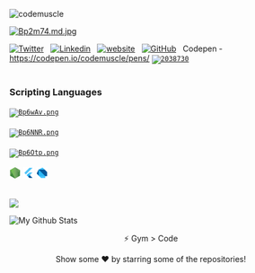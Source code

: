 <p align="left"> <img src="https://komarev.com/ghpvc/?username=CodeMuscle&label=Views&color=blue&style=plastic" alt="codemuscle" /> </p>

<a href="https://freeimage.host/i/Bp2m74"><img src="https://iili.io/Bp2m74.md.jpg" alt="Bp2m74.md.jpg" border="0"></a>


[![Twitter](https://img.shields.io/twitter/follow/GaneshGovind7?style=social)](https://twitter.com/GaneshGovind7) &nbsp;
[![Linkedin](https://img.shields.io/badge/-xenodromekid-blue?style=flat-square&logo=Linkedin&logoColor=white&link=https://www.linkedin.com/in/xenodormekid/)](https://www.linkedin.com/in/xenodromekid/) &nbsp;
[![website](https://img.shields.io/badge/PortfolioWebsite-ganeshdev.live-2648ff?style=flat-square&logo=google-chrome)]() &nbsp;
[![GitHub](https://img.shields.io/github/followers/CodeMuscle?label=follow&style=social)](https://github.com/CodeMuscle) &nbsp;
Codepen - https://codepen.io/codemuscle/pens/
<code><a href="https://imgbb.com/"><img src="https://i.ibb.co/fF3tVMY/2038730.png" alt="2038730" border="0"></a><br /><a target='_blank' href='https://codepen.io/codemuscle/pens/'></a><br /></code>

### Scripting Languages 

<code><a href="https://freeimage.host/"><img src="https://iili.io/Bp6wAv.png" alt="Bp6wAv.png" border="0"></a><br /><a target='_blank' href='https://freeimage.host/'></a><br /></code>
<code><a href="https://freeimage.host/"><img src="https://iili.io/Bp6NNR.png" alt="Bp6NNR.png" border="0"></a><br /><a target='_blank' href='https://freeimage.host/'></a><br/></code>
<code><a href="https://freeimage.host/"><img src="https://iili.io/Bp6Otp.png" alt="Bp6Otp.png" border="0"></a><br /><a target='_blank' href='https://freeimage.host/'></a><br/></code>
<code><img height="20" src="https://raw.githubusercontent.com/github/explore/80688e429a7d4ef2fca1e82350fe8e3517d3494d/topics/nodejs/nodejs.png"></code>
<code><img height="20" src="https://raw.githubusercontent.com/github/explore/80688e429a7d4ef2fca1e82350fe8e3517d3494d/topics/flutter/flutter.png"></code>
<code><img height="20" src="https://raw.githubusercontent.com/github/explore/80688e429a7d4ef2fca1e82350fe8e3517d3494d/topics/dart/dart.png"></code>


<br/>

<a href="https://github.com/CodeMuscle">
  <img align="center" src="https://github-readme-stats.vercel.app/api/top-langs/?username=CodeMuscle&theme=dark&hide_langs_below=1" /></a>

![My Github Stats](https://github-readme-stats.vercel.app/api?username=CodeMuscle&&show_icons=true&title_color=ffffff&icon_color=bb2acf&text_color=daf7dc&bg_color=151515)

<div align="center">
  <p>⚡ Gym > Code </p>
  <p>Show some ❤️ by starring some of the repositories!</p>
  
 </div>
